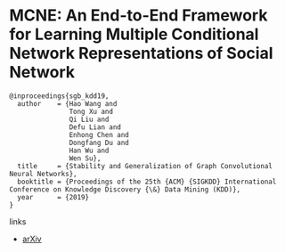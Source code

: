 # MCNE: An End-to-End Framework for Learning Multiple Conditional Network Representations of Social Network

```
@inproceedings{sgb_kdd19,
  author    = {Hao Wang and
               Tong Xu and
               Qi Liu and
               Defu Lian and
               Enhong Chen and
               Dongfang Du and
               Han Wu and
               Wen Su},
  title     = {Stability and Generalization of Graph Convolutional Neural Networks},
  booktitle = {Proceedings of the 25th {ACM} {SIGKDD} International Conference on Knowledge Discovery {\&} Data Mining (KDD)},
  year      = {2019}
}
```

links
- [arXiv](https://arxiv.org/abs/1905.11013)
